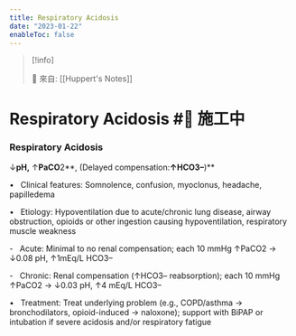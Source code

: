 ```yaml
---
title: Respiratory Acidosis
date: "2023-01-22"
enableToc: false
---
```


> [!info]
>
> 🌱 來自: [[Huppert's Notes]]

# Respiratory Acidosis #🚧 施工中

### Respiratory Acidosis

↓**pH,** ↑**PaCO**2**, (Delayed compensation:**↑**HCO**3–**)**

•   Clinical features: Somnolence, confusion, myoclonus, headache, papilledema

•   Etiology: Hypoventilation due to acute/chronic lung disease, airway obstruction, opioids or other ingestion causing hypoventilation, respiratory muscle weakness

-   Acute: Minimal to no renal compensation; each 10 mmHg ↑PaCO2 → ↓0.08 pH, ↑1mEq/L HCO3–

-   Chronic: Renal compensation (↑HCO3– reabsorption); each 10 mmHg ↑PaCO2 → ↓0.03 pH, ↑4 mEq/L HCO3–

•   Treatment: Treat underlying problem (e.g., COPD/asthma → bronchodilators, opioid-induced → naloxone); support with BiPAP or intubation if severe acidosis and/or respiratory fatigue


